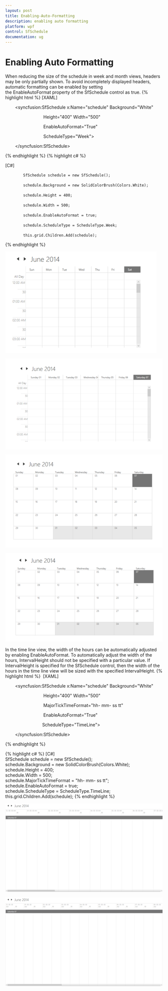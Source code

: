 ```yaml
---
layout: post
title: Enabling-Auto-Formatting
description: enabling auto formatting
platform: wpf
control: SfSchedule
documentation: ug
---
```


# Enabling Auto Formatting

When reducing the size of the schedule in week and month views, headers may be only partially shown. To avoid incompletely displayed headers, automatic formatting can be enabled by setting the EnableAutoFormat property of the SfSchedule control as true.
{% highlight html %}
[XAML]

        <syncfusion:SfSchedule x:Name="schedule" Background="White"

                               Height="400" Width="500"

                               EnableAutoFormat="True"

                               ScheduleType="Week">                           

        </syncfusion:SfSchedule>



{% endhighlight  %}
{% highlight c# %}

[C#]

            SfSchedule schedule = new SfSchedule();

            schedule.Background = new SolidColorBrush(Colors.White);

            schedule.Height = 400;

            schedule.Width = 500;

            schedule.EnableAutoFormat = true;

            schedule.ScheduleType = ScheduleType.Week;

            this.grid.Children.Add(schedule);

{% endhighlight  %}



![](Enabling-Auto-Formatting_images/Enabling-Auto-Formatting_img1.png)



![](Enabling-Auto-Formatting_images/Enabling-Auto-Formatting_img2.png)



![](Enabling-Auto-Formatting_images/Enabling-Auto-Formatting_img3.png)





![](Enabling-Auto-Formatting_images/Enabling-Auto-Formatting_img4.png)





In the time line view, the width of the hours can be automatically adjusted by enabling EnableAutoFormat. To automatically adjust the width of the hours, IntervalHeight should not be specified with a particular value. If IntervalHeight is specified for the SfSchedule control, then the width of the hours in the time line view will be sized with the specified IntervalHeight.
{% highlight html %}
 [XAML]

        <syncfusion:SfSchedule x:Name="schedule" Background="White"

                               Height="400" Width="500"

                               MajorTickTimeFormat="hh- mm- ss tt"

                               EnableAutoFormat="True"

                              ScheduleType="TimeLine">                           

        </syncfusion:SfSchedule>


{% endhighlight  %}


{% highlight c# %}
[C#]           
 SfSchedule schedule = new SfSchedule();           
 schedule.Background = new SolidColorBrush(Colors.White);            
 schedule.Height = 400;            
 schedule.Width = 500;            
 schedule.MajorTickTimeFormat = "hh- mm- ss tt";          
 schedule.EnableAutoFormat = true;            
 schedule.ScheduleType = ScheduleType.TimeLine;            
 this.grid.Children.Add(schedule);
{% endhighlight %}


![](Enabling-Auto-Formatting_images/Enabling-Auto-Formatting_img5.png)





![](Enabling-Auto-Formatting_images/Enabling-Auto-Formatting_img6.png)



